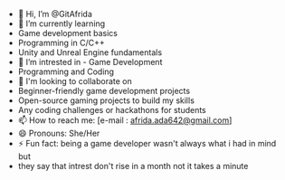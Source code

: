 - 👋 Hi, I’m @GitAfrida
- 🌱 I’m currently learning
- Game development basics
- Programming in C/C++
- Unity and Unreal Engine fundamentals
- 👀 I’m intrested in - Game Development
- Programming and Coding
- 💞️ I'm looking to collaborate on
- Beginner-friendly game development projects
- Open-source gaming projects to build my skills
- Any coding challenges or hackathons for students
- 📫 How to reach me: [e-mail : afrida.ada642@gmail.com]
- 😄 Pronouns: She/Her
- ⚡ Fun fact: being a game developer wasn't always what i had in mind but
-  they say that intrest don't rise in a month not it takes a minute 

<!---
GitAfrida/GitAfrida is a ✨ special ✨ repository because its `README.md` (this file) appears on your GitHub profile.
You can click the Preview link to take a look at your changes.
--->

